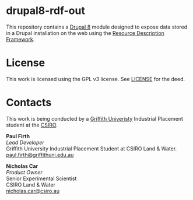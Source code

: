 # drupal8-rdf-out
This repository contains a [Drupal 8](https://www.drupal.org/8) module designed to expose data stored in a Drupal installation on the web using the [Resource Description Framework](https://www.w3.org/RDF/).

# License
This work is licensed using the GPL v3 license. See [LICENSE](LICENSE) for the deed.

# Contacts
This work is being conducted by a [Griffith Univeristy](https://griffith.edu.au) Industrial Placement student at the [CSIRO](https://www.csiro.au).

**Paul Firth**  
*Lead Developer*  
Griffith University Industrial Placement Student at CSIRO Land & Water.  
<paul.firth@griffithuni.edu.au>  

**Nicholas Car**  
*Product Owner*  
Senior Experimental Scientist  
CSIRO Land & Water  
<nicholas.car@csiro.au>  


